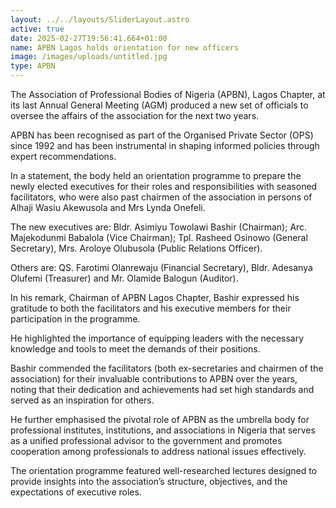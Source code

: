 ```yaml
---
layout: ../../layouts/SliderLayout.astro
active: true
date: 2025-02-27T19:56:41.664+01:00
name: APBN Lagos holds orientation for new officers
image: /images/uploads/untitled.jpg
type: APBN
---
```

The Association of Professional Bodies of Nigeria (APBN), Lagos Chapter, at its last Annual General Meeting (AGM) produced a new set of officials to oversee the affairs of the association for the next two years.

APBN has been recognised as part of the Organised Private Sector (OPS) since 1992 and has been instrumental in shaping informed policies through expert recommendations.

In a statement, the body held an orientation programme to prepare the newly elected executives for their roles and responsibilities with seasoned facilitators, who were also past chairmen of the association in persons of Alhaji Wasiu Akewusola and Mrs Lynda Onefeli.

The new executives are: Bldr. Asimiyu Towolawi Bashir (Chairman); Arc. Majekodunmi Babalola (Vice Chairman); Tpl. Rasheed Osinowo (General Secretary), Mrs. Aroloye Olubusola (Public Relations Officer).

Others are: QS. Farotimi Olanrewaju (Financial Secretary), Bldr. Adesanya Olufemi (Treasurer) and Mr. Olamide Balogun (Auditor).

In his remark, Chairman of APBN Lagos Chapter, Bashir expressed his gratitude to both the facilitators and his executive members for their participation in the programme.

He highlighted the importance of equipping leaders with the necessary knowledge and tools to meet the demands of their positions.

Bashir commended the facilitators (both ex-secretaries and chairmen of the association) for their invaluable contributions to APBN over the years, noting that their dedication and achievements had set high standards and served as an inspiration for others.

He further emphasised the pivotal role of APBN as the umbrella body for professional institutes, institutions, and associations in Nigeria that serves as a unified professional advisor to the government and promotes cooperation among professionals to address national issues effectively.

The orientation programme featured well-researched lectures designed to provide insights into the association’s structure, objectives, and the expectations of executive roles.
